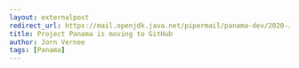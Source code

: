```yaml
---
layout: externalpost
redirect_url: https://mail.openjdk.java.net/pipermail/panama-dev/2020-January/007079.html
title: Project Panama is moving to GitHub
author: Jorn Vernee
tags: [Panama]
---
```

